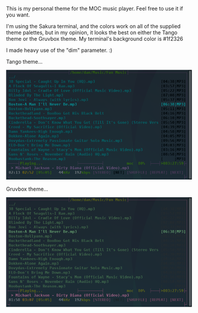This is my personal theme for the MOC music player. Feel free to use it if you want. 

I'm using the Sakura terminal, and the colors work on all of the supplied theme palettes, but in my opinion, it looks the best on either the Tango theme or the Gruvbox theme. My terminal's background color is #1f2326

I made heavy use of the "dim" parameter. :)

Tango theme...

![alt text](https://github.com/MiyoLinux/OpenBSD/blob/main/dot-files/moc/2020-12-23-144654_736x434_scrot.png?raw=true)

Gruvbox theme...

![alt text](https://github.com/MiyoLinux/OpenBSD/blob/main/dot-files/moc/2020-12-23-144639_736x434_scrot.png?raw=true)

